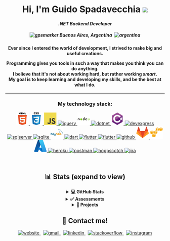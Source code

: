 <h1 align="center">Hi, I'm Guido Spadavecchia <img src="https://media.giphy.com/media/hvRJCLFzcasrR4ia7z/giphy.gif" width="35"></h1>

<span align="center">
  <span>
    <h4 align="center"><em>.NET Backend Developer</em>   
    </h4>
    <h5 align="center">
    	<em>
	    <img valign="bottom" src="https://www.svgrepo.com/show/362123/map-marker.svg" alt="gpsmarker" width="16" height="16"/> 
	    <b>Buenos Aires, Argentina</b>&nbsp;
	    <img valign="bottom" src="https://www.svgrepo.com/show/248868/argentina.svg" alt="argentina" width="16" height="16"/> 
	</em>   
    </h4>
</span>

<h4 align="center">Ever since I entered the world of development, I strived to make big and useful creations.  
  
  Programming gives you tools in such a way that makes you think you can do anything.  
  I believe that it's not about working hard, but rather working <i>smart</i>.  
  My goal is to keep learning and developing my skills, and be the best at what I do.</h4>

<hr>
<h3 align="center">My technology stack:</h3>
  <p align="center">
    <a href="https://www.w3.org/html/" target="_blank"> 
        <img src="https://raw.githubusercontent.com/devicons/devicon/master/icons/html5/html5-original-wordmark.svg" alt="html5" width="40" height="40"/> 
    </a>
    <a href="https://www.w3schools.com/css/" target="_blank"> 
        <img src="https://raw.githubusercontent.com/devicons/devicon/master/icons/css3/css3-original-wordmark.svg" alt="css3" width="40" height="40"/>
    </a>
    <a href="https://developer.mozilla.org/en-US/docs/Web/JavaScript" target="_blank"> 
        <img src="https://raw.githubusercontent.com/devicons/devicon/master/icons/javascript/javascript-original.svg" alt="javascript" width="40" height="40"/>
    </a>
    <a href="https://jquery.com/" target="_blank"> 
        <img src="https://www.vectorlogo.zone/logos/jquery/jquery-vertical.svg" alt="jquery" width="40" height="40"/>
    </a>
    <a href="https://nodejs.org" target="_blank"> 
        <img src="https://raw.githubusercontent.com/devicons/devicon/master/icons/nodejs/nodejs-original-wordmark.svg" alt="nodejs" width="40" height="40"/>
    </a>
    <a href="https://dotnet.microsoft.com/en-us/" target="_blank"> 
        <img src="https://www.vectorlogo.zone/logos/dotnet/dotnet-icon.svg" alt="dotnet" width="40" height="40"/>
    </a>
    <a href="https://www.w3schools.com/cs/" target="_blank"> 
        <img src="https://raw.githubusercontent.com/devicons/devicon/master/icons/csharp/csharp-original.svg" alt="csharp" width="40" height="40"/>
    </a>
    <a href="https://www.devexpress.com/" target="_blank"> 
        <img src="https://www.devexpress.com/Content/Core/facebook-share-icon.png" alt="devexpress" width="40" height="40"/>
    </a>
    <a href="https://www.microsoft.com/en-us/sql-server" target="_blank"> 
        <img src="https://www.svgrepo.com/show/303229/microsoft-sql-server-logo.svg" alt="sqlserver" width="40" height="40"/>
    </a>
    <a href="https://www.sqlite.org/index.html" target="_blank"> 
        <img src="https://www.vectorlogo.zone/logos/sqlite/sqlite-icon.svg" alt="sqlite" width="40" height="40"/>
    </a>
    <a href="https://www.mysql.com/" target="_blank"> 
        <img src="https://github.com/devicons/devicon/blob/master/icons/mysql/mysql-original-wordmark.svg" alt="mysql" width="40" height="40"/>
    </a>
    <a href="https://dart.dev/" target="_blank"> 
        <img src="https://www.vectorlogo.zone/logos/dartlang/dartlang-icon.svg" alt="dart" width="40" height="40"/>
    </a>
    <a href="https://flutter.dev/" target="_blank"> 
        <img src="https://www.vectorlogo.zone/logos/flutterio/flutterio-icon.svg" alt="flutter" width="40" height="40"/>
    </a>
    <a href="https://www.w3schools.com/js/js_json_intro.asp" target="_blank"> 
        <img src="https://www.vectorlogo.zone/logos/json/json-icon.svg" alt="flutter" width="40" height="40"/>
    </a>
    <a href="https://github.com/guidospadavecchia" target="_blank"> 
        <img src="https://www.vectorlogo.zone/logos/github/github-tile.svg" alt="github" width="40" height="40"/>
    </a>
    <a href="https://gitlab.com/" target="_blank"> 
        <img src="https://github.com/devicons/devicon/blob/master/icons/gitlab/gitlab-original.svg" alt="gitlab" width="40" height="40"/>
    </a>
    <a href="https://aws.amazon.com/" target="_blank"> 
        <img src="https://github.com/devicons/devicon/blob/master/icons/amazonwebservices/amazonwebservices-original.svg" alt="amazon" width="40" height="40"/>
    </a>
    <a href="https://azure.microsoft.com/es-es/services/devops/" target="_blank"> 
        <img src="https://github.com/devicons/devicon/blob/master/icons/azure/azure-original.svg" alt="azure" width="40" height="40"/>
    </a> 
    <a href="https://heroku.com" target="_blank"> 
        <img src="https://www.vectorlogo.zone/logos/heroku/heroku-icon.svg" alt="heroku" width="40" height="40"/>
    </a>
    <a href="https://www.postman.com/" target="_blank"> 
        <img src="https://www.vectorlogo.zone/logos/getpostman/getpostman-icon.svg" alt="postman" width="40" height="40"/>
    </a>
    <a href="https://hoppscotch.io/" target="_blank"> 
        <img src="https://avatars.githubusercontent.com/u/56705483" alt="hoppscotch" width="40" height="40"/>
    </a>
    <a href="https://www.atlassian.com/es/software/jira" target="_blank"> 
        <img src="https://www.vectorlogo.zone/logos/atlassian_jira/atlassian_jira-icon.svg" alt="jira" width="40" height="40"/>
    </a>	  
  </p>
<br />
    
## 📊 Stats (expand to view)
<details> 
  <summary><b>💻 GitHub Stats</b></summary>
  <br/>
  <p align="center">
    <img src="https://github-readme-stats.vercel.app/api?username=guidospadavecchia">
    <br />
    <br />
	  <img src="https://github-readme-stats.vercel.app/api/top-langs/?username=guidospadavecchia">
  </p>
</details>
<details> 
  <summary><b>✅ Assessments</b></summary>
  <br/>
  <p align="center">
    <a href="https://app.pluralsight.com/profile/guido-spadavecchia" target="_blank"> 
      <img src="https://i.stack.imgur.com/gtK8G.png" width="400">
    </a>
    <br />
    <br />
    <a href="https://app.pluralsight.com/profile/guido-spadavecchia" target="_blank"> 
      <img src="https://i.stack.imgur.com/TaBEU.png" width="400">
    </a>	  
  </p>
</details>
<details> 
  <summary><b>🧰 Projects</b></summary>
  <br/>
  <p align="center">
    <a href="https://dolarbot.com.ar/" target="_blank"> 
      <img src="https://raw.githubusercontent.com/guidospadavecchia/DolarBot/master/design/images/dolarbot-logo-256.png" width="128">
      <br />
      <b>DolarBot</b>
    </a>
  </p>
</details>

## 📲 Contact me!
<p align="center">
    <a href="https://guidospadavecchia.github.io/" target="_blank"> 
        <img src="https://guidospadavecchia.github.io/images/logo-big.png" alt="website" width="40" height="40"/> 
    </a>  
    &nbsp;
    <a href="mailto:guido.spadavecchia@gmail.com" target="_blank"> 
        <img src="https://www.vectorlogo.zone/logos/gmail/gmail-icon.svg" alt="gmail" width="40" height="40"/> 
    </a>  
    &nbsp;
    <a href="https://www.linkedin.com/in/gspadavecchia/" target="_blank"> 
        <img src="https://www.vectorlogo.zone/logos/linkedin/linkedin-icon.svg" alt="linkedin" width="40" height="40"/> 
    </a>  
    &nbsp;
    <a href="https://stackoverflow.com/users/11312037/guido-spadavecchia" target="_blank"> 
        <img src="https://www.vectorlogo.zone/logos/stackoverflow/stackoverflow-icon.svg" alt="stackoverflow" width="40" height="40"/> 
    </a>  
    &nbsp;
    <a href="https://www.instagram.com/gspadavecchia94/" target="_blank"> 
        <img src="https://www.vectorlogo.zone/logos/instagram/instagram-icon.svg" alt="instagram" width="40" height="40"/> 
    </a>  
</p>
